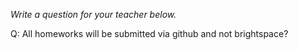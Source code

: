 _Write a question for your teacher below._

Q: All homeworks will be submitted via github and not brightspace?

